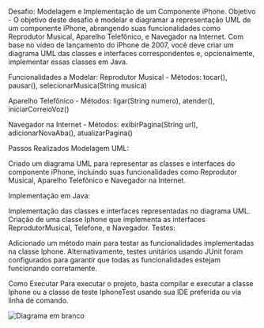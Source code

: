 Desafio: Modelagem e Implementação de um Componente iPhone.
Objetivo - O objetivo deste desafio é modelar e diagramar a representação UML de um componente iPhone, abrangendo suas funcionalidades como Reprodutor Musical, Aparelho Telefônico, e Navegador na Internet. Com base no vídeo de lançamento do iPhone de 2007, você deve criar um diagrama UML das classes e interfaces correspondentes e, opcionalmente, implementar essas classes em Java.

Funcionalidades a Modelar: 
Reprodutor Musical -
Métodos: tocar(), pausar(), selecionarMusica(String musica)

Aparelho Telefônico -
Métodos: ligar(String numero), atender(), iniciarCorreioVoz()

Navegador na Internet -
Métodos: exibirPagina(String url), adicionarNovaAba(), atualizarPagina()

Passos Realizados
Modelagem UML:

Criado um diagrama UML para representar as classes e interfaces do componente iPhone, incluindo suas funcionalidades como Reprodutor Musical, Aparelho Telefônico e Navegador na Internet.

Implementação em Java:

Implementação das classes e interfaces representadas no diagrama UML.
Criação de uma classe Iphone que implementa as interfaces ReprodutorMusical, Telefone, e Navegador.
Testes:

Adicionado um método main para testar as funcionalidades implementadas na classe Iphone.
Alternativamente, testes unitários usando JUnit foram configurados para garantir que todas as funcionalidades estejam funcionando corretamente.

Como Executar
Para executar o projeto, basta compilar e executar a classe Iphone ou a classe de teste IphoneTest usando sua IDE preferida ou via linha de comando.


![Diagrama em branco](https://github.com/user-attachments/assets/f25ebd1a-c9a4-494c-bf6b-884143f8f96a)
